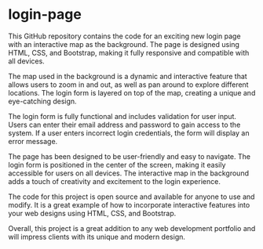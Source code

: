 ﻿# login-page
This GitHub repository contains the code for an exciting new login page with an interactive map as the background. The page is designed using HTML, CSS, and Bootstrap, making it fully responsive and compatible with all devices.

The map used in the background is a dynamic and interactive feature that allows users to zoom in and out, as well as pan around to explore different locations. The login form is layered on top of the map, creating a unique and eye-catching design.

The login form is fully functional and includes validation for user input. Users can enter their email address and password to gain access to the system. If a user enters incorrect login credentials, the form will display an error message.

The page has been designed to be user-friendly and easy to navigate. The login form is positioned in the center of the screen, making it easily accessible for users on all devices. The interactive map in the background adds a touch of creativity and excitement to the login experience.

The code for this project is open source and available for anyone to use and modify. It is a great example of how to incorporate interactive features into your web designs using HTML, CSS, and Bootstrap.

Overall, this project is a great addition to any web development portfolio and will impress clients with its unique and modern design.

